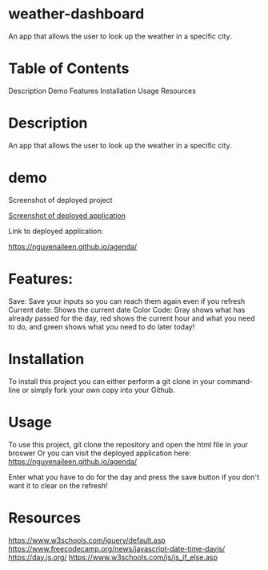 # weather-dashboard

An app that allows the user to look up the weather in a specific city.

# Table of Contents

Description
Demo
Features
Installation
Usage
Resources

# Description

An app that allows the user to look up the weather in a specific city.

# demo

Screenshot of deployed project

[Screenshot of deployed application](Assets/Screenshot.png)

Link to deployed application:

https://nguyenaileen.github.io/agenda/

# Features:

Save: Save your inputs so you can reach them again even if you refresh
Current date: Shows the current date
Color Code: Gray shows what has already passed for the day, red shows the current hour and what you need to do, and green shows what you need to do later today!

# Installation

To install this project you can either perform a git clone in your command-line or simply fork your own copy into your Github.

# Usage

To use this project, git clone the repository and open the html file in your broswer
Or you can visit the deployed application here: https://nguyenaileen.github.io/agenda/

Enter what you have to do for the day and press the save button if you don't want it to clear on the refresh!

# Resources

https://www.w3schools.com/jquery/default.asp
https://www.freecodecamp.org/news/javascript-date-time-dayjs/
https://day.js.org/
https://www.w3schools.com/js/js_if_else.asp
